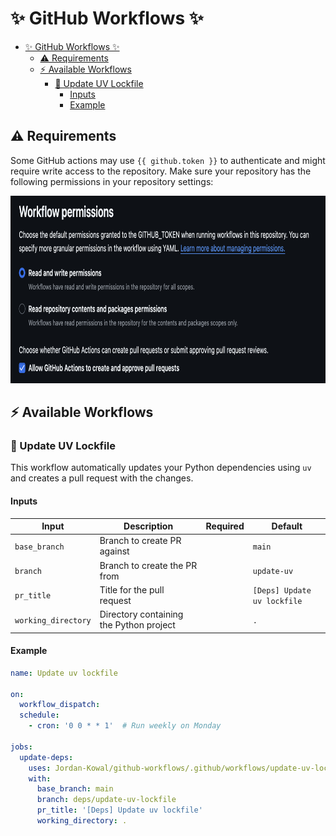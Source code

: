 # ✨ GitHub Workflows ✨

- [✨ GitHub Workflows ✨](#-github-workflows-)
  - [⚠️ Requirements](#️-requirements)
  - [⚡ Available Workflows](#-available-workflows)
    - [🤖 Update UV Lockfile](#-update-uv-lockfile)
      - [Inputs](#inputs)
      - [Example](#example)

## ⚠️ Requirements

Some GitHub actions may use `{{ github.token }}` to authenticate and might require write access to the repository.
Make sure your repository has the following permissions in your repository settings:

<img src="./assets/permissions.png" alt="GitHub Actions Permissions" height="300" />

## ⚡ Available Workflows

### 🤖 Update UV Lockfile

This workflow automatically updates your Python dependencies using `uv` and creates a pull request with the changes.

#### Inputs

| Input | Description | Required | Default |
|-------|-------------|:---------:|---------|
| `base_branch` | Branch to create PR against |  | `main` |
| `branch` | Branch to create the PR from |  | `update-uv` |
| `pr_title` | Title for the pull request |  | `[Deps] Update uv lockfile` |
| `working_directory` | Directory containing the Python project |  | `.` |

#### Example

```yaml
name: Update uv lockfile

on:
  workflow_dispatch:
  schedule:
    - cron: '0 0 * * 1'  # Run weekly on Monday

jobs:
  update-deps:
    uses: Jordan-Kowal/github-workflows/.github/workflows/update-uv-lockfile.yml@main
    with:
      base_branch: main
      branch: deps/update-uv-lockfile
      pr_title: '[Deps] Update uv lockfile'
      working_directory: .
```
